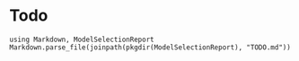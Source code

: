 # Todo

```@eval
using Markdown, ModelSelectionReport
Markdown.parse_file(joinpath(pkgdir(ModelSelectionReport), "TODO.md"))
```
